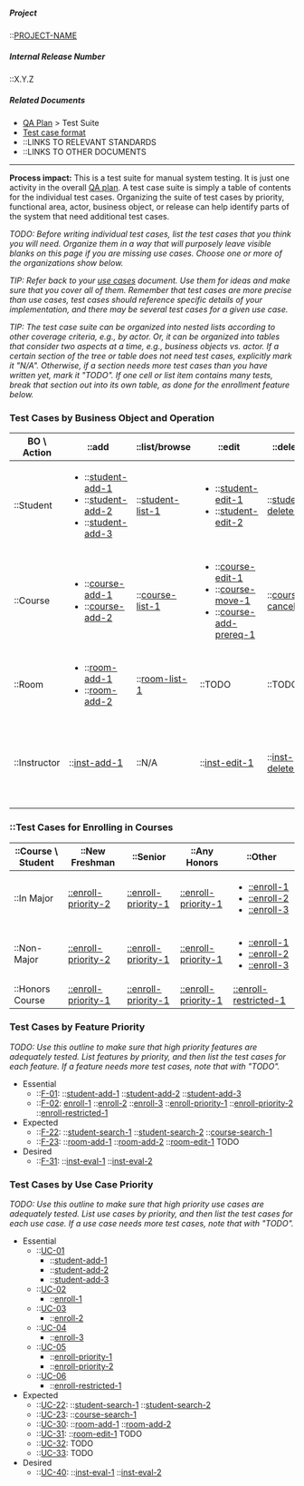 <!-- markdownlint-disable MD033 -->
<!-- markdownlint-disable-next-line first-line-h1 -->

##### Project

::[PROJECT-NAME](./Home.md)

##### Internal Release Number

::X.Y.Z

##### Related Documents

- [QA Plan](./QA-Plan.md) > Test Suite
- [Test case format](./Test-Case-Format.md)
- ::LINKS TO RELEVANT STANDARDS
- ::LINKS TO OTHER DOCUMENTS

---

**Process impact:** This is a test suite for manual system testing. It
is just one activity in the overall [QA plan](./QA-Plan.md). A test case
suite is simply a table of contents for the individual test cases.
Organizing the suite of test cases by priority, functional area, actor,
business object, or release can help identify parts of the system that
need additional test cases.

_TODO: Before writing individual test cases, list the test cases that you
think you will need. Organize them in a way that will purposely leave
visible blanks on this page if you are missing use cases. Choose one or
more of the organizations show below._

_TIP: Refer back to your [use cases](./Use-Cases.md) document. Use them
for ideas and make sure that you cover all of them. Remember that test
cases are more precise than use cases, test cases should reference
specific details of your implementation, and there may be several test
cases for a given use case._

_TIP: The test case suite can be organized into nested lists according to
other coverage criteria, e.g., by actor. Or, it can be organized into
tables that consider two aspects at a time, e.g., business objects vs.
actor. If a certain section of the tree or table does not need test
cases, explicitly mark it "N/A". Otherwise, if a section needs more test
cases than you have written yet, mark it "TODO". If one cell or list
item contains many tests, break that section out into its own table, as
done for the enrollment feature below._

### Test Cases by Business Object and Operation

<!-- Hint: turn off word wrapping to edit this big table -->

| BO \ Action  | ::add                                                                                                                                                                 | ::list/browse                                 | ::edit                                                                                                                                                                            | ::delete                                         | ::search                                                                                                                      | ::other                                                                                                   |
| ------------ | --------------------------------------------------------------------------------------------------------------------------------------------------------------------- | --------------------------------------------- | --------------------------------------------------------------------------------------------------------------------------------------------------------------------------------- | ------------------------------------------------ | ----------------------------------------------------------------------------------------------------------------------------- | --------------------------------------------------------------------------------------------------------- |
| ::Student    | <ul><li>::[student-add-1](./Test-Cases#student-add-1.md)</li><li>::[student-add-2](./Test-Cases#student-add-2.md)</li><li>::[student-add-3](./Test-Cases#student-add-3.md)</li></ul> | ::[student-list-1](./Test-Cases#student-list-1.md) | <ul><li>::[student-edit-1](./Test-Cases#student-edit-1.md)</li><li>::[student-edit-2](./Test-Cases#student-edit-2.md)</li></ul>                                                             | ::[student-delete-1](./test-casesstudent-delete-1.md) | <ul><li>::[student-search-1](./Test-Cases#student-search-1.md)</li><li>::[student-search-2](./Test-Cases#student-search-2.md)</li></ul> | ::[See grid below](./#enroll-grid.md)                                                                          |
| ::Course     | <ul><li>::[course-add-1](./Test-Cases#course-add-1.md)</li><li>::[course-add-2](./Test-Cases#course-add-2.md)</li></ul>                                                         | ::[course-list-1](./Test-Cases#course-list-1.md)   | <ul><li>::[course-edit-1](./Test-Cases#course-edit-1.md)</li><li>::[course-move-1](./Test-Cases#course-move-1.md)</li><li>::[course-add-prereq-1](./Test-Cases#course-add-prereq-1.md)</li></ul> | ::[course-cancel-1](./Test-Cases#course-cancel-1.md)  | ::[course-search-1](./Test-Cases#course-search-1.md)                                                                               | ::N/A                                                                                                     |
| ::Room       | <ul><li>::[room-add-1](./Test-Cases#room-add-1.md)</li><li>::[room-add-2](./Test-Cases#room-add-2.md)</li></ul>                                                                 | ::[room-list-1](./Test-Cases#room-list-1.md)       | ::TODO                                                                                                                                                                            | ::TODO                                           | ::TODO                                                                                                                        | ::N/A                                                                                                     |
| ::Instructor | ::[inst-add-1](./Test-Cases#inst-add-1.md)                                                                                                                                 | ::N/A                                         | ::[inst-edit-1](./Test-Cases#inst-edit-1.md)                                                                                                                                           | ::[inst-delete-1](./Test-Cases#inst-delete-1.md)      | ::N/A                                                                                                                         | <ul><li>::[inst-eval-1](./Test-Cases#inst-eval-1.md)</li><li>::[inst-eval-2](./Test-Cases#inst-eval-2.md)</li></ul> |

### ::Test Cases for Enrolling in Courses

| ::Course \ Student | ::New Freshman                                      | ::Senior                                            | ::Any Honors                                        | ::Other                                                                                                                                 |
| ------------------ | --------------------------------------------------- | --------------------------------------------------- | --------------------------------------------------- | --------------------------------------------------------------------------------------------------------------------------------------- |
| ::In Major         | [::enroll-priority-2](./Test-Cases#enroll-priority-2.md) | [::enroll-priority-1](./Test-Cases#enroll-priority-1.md) | [::enroll-priority-1](./Test-Cases#enroll-priority-1.md) | <ul><li>[::enroll-1](./Test-Cases#enroll-1.md)</li><li>[::enroll-2](./Test-Cases#enroll-2.md)</li><li>[::enroll-3](./Test-Cases#enroll-3.md)</li></ul> |
| ::Non-Major        | [::enroll-priority-2](./Test-Cases#enroll-priority-2.md) | [::enroll-priority-1](./Test-Cases#enroll-priority-1.md) | [::enroll-priority-1](./Test-Cases#enroll-priority-1.md) | <ul><li>[::enroll-1](./Test-Cases#enroll-1.md)</li><li>[::enroll-2](./Test-Cases#enroll-2.md)</li><li>[::enroll-3](./Test-Cases#enroll-3.md)</li></ul> |
| ::Honors Course    | [::enroll-priority-1](./Test-Cases#enroll-priority-1.md) | [::enroll-priority-1](./Test-Cases#enroll-priority-1.md) | [::enroll-priority-1](./Test-Cases#enroll-priority-1.md) | [::enroll-restricted-1](./Test-Cases#enroll-restricted-1.md)                                                                                 |

### Test Cases by Feature Priority

_TODO: Use this outline to make sure that high priority features are
adequately tested. List features by priority, and then list the test
cases for each feature. If a feature needs more test cases, note that
with "TODO"._

- Essential
  - ::[F-01](./features#F-01.md):
    ::[student-add-1](./Test-Cases#student-add-1.md)
    ::[student-add-2](./Test-Cases#student-add-2.md)
    ::[student-add-3](./Test-Cases#student-add-3.md)
  - ::[F-02](./features#F-02.md): [enroll-1](./Test-Cases#enroll-1.md)
    ::[enroll-2](./Test-Cases#enroll-2.md)
    ::[enroll-3](./Test-Cases#enroll-3.md)
    ::[enroll-priority-1](./Test-Cases#enroll-priority-1.md)
    ::[enroll-priority-2](./Test-Cases#enroll-priority-2.md)
    ::[enroll-restricted-1](./Test-Cases#enroll-restricted-1.md)
- Expected
  - ::[F-22](./features#F-22.md):
    ::[student-search-1](./Test-Cases#student-search-1.md)
    ::[student-search-2](./Test-Cases#student-search-2.md)
    ::[course-search-1](./Test-Cases#course-search-1.md)
  - ::[F-23](./features#F-23.md):
    ::[room-add-1](./Test-Cases#room-add-1.md)
    ::[room-add-2](./Test-Cases#room-add-2.md)
    ::[room-edit-1](./Test-Cases#room-edit-1.md) TODO
- Desired
  - ::[F-31](./features#F-31.md):
    ::[inst-eval-1](./Test-Cases#inst-eval-1.md)
    ::[inst-eval-2](./Test-Cases#inst-eval-2.md)

### Test Cases by Use Case Priority

_TODO: Use this outline to make sure that high priority use cases are
adequately tested. List use cases by priority, and then list the test
cases for each use case. If a use case needs more test cases, note that
with "TODO"._

- Essential
  - ::[UC-01](./Use-Cases#UC-01.md)
    - ::[student-add-1](./Test-Cases#student-add-1.md)
    - ::[student-add-2](./Test-Cases#student-add-2.md)
    - ::[student-add-3](./Test-Cases#student-add-3.md)
  - ::[UC-02](./Use-Cases#UC-02.md)
    - ::[enroll-1](./Test-Cases#enroll-1.md)
  - ::[UC-03](./Use-Cases#UC-03.md)
    - ::[enroll-2](./Test-Cases#enroll-2.md)
  - ::[UC-04](./Use-Cases#UC-04.md)
    - ::[enroll-3](./Test-Cases#enroll-3.md)
  - ::[UC-05](./Use-Cases#UC-05.md)
    - ::[enroll-priority-1](./Test-Cases#enroll-priority-1.md)
    - ::[enroll-priority-2](./Test-Cases#enroll-priority-2.md)
  - ::[UC-06](./Use-Cases#UC-06.md)
    - ::[enroll-restricted-1](./Test-Cases#enroll-restricted-1.md)
- Expected
  - ::[UC-22](./Use-Cases#UC-22.md):
    ::[student-search-1](./Test-Cases#student-search-1.md)
    ::[student-search-2](./Test-Cases#student-search-2.md)
  - ::[UC-23](./Use-Cases#UC-23.md):
    ::[course-search-1](./Test-Cases#course-search-1.md)
  - ::[UC-30](./Use-Cases#UC-30.md):
    ::[room-add-1](./Test-Cases#room-add-1.md)
    ::[room-add-2](./Test-Cases#room-add-2.md)
  - ::[UC-31](./Use-Cases#UC-31.md):
    ::[room-edit-1](./Test-Cases#room-edit-1.md) TODO
  - ::[UC-32](./Use-Cases#UC-32.md): TODO
  - ::[UC-33](./Use-Cases#UC-33.md): TODO
- Desired
  - ::[UC-40](./Use-Cases#UC-40.md):
    ::[inst-eval-1](./Test-Cases#inst-eval-1.md)
    ::[inst-eval-2](./Test-Cases#inst-eval-2.md)
